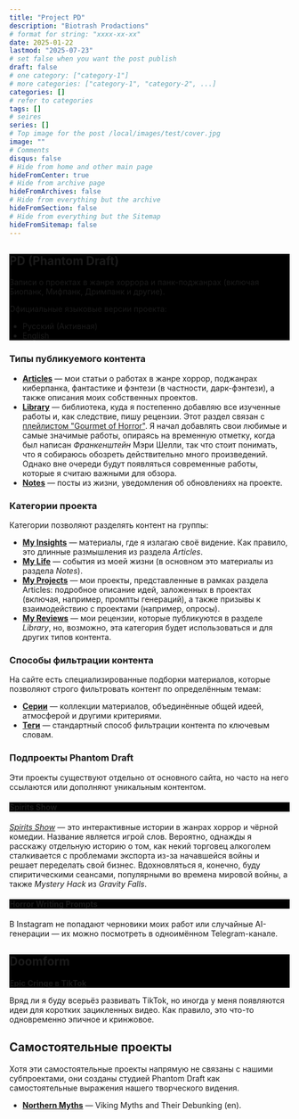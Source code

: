 ```yaml
---
title: "Project PD"
description: "Biotrash Prodactions"
# format for string: "xxxx-xx-xx"
date: 2025-01-22
lastmod: "2025-07-23"
# set false when you want the post publish
draft: false
# one category: ["category-1"]
# more categories: ["category-1", "category-2", ...]
categories: []
# refer to categories
tags: []
# seires
series: []
# Top image for the post /local/images/test/cover.jpg
image: ""
# Comments
disqus: false
# Hide from home and other main page
hideFromCenter: true
# Hide from archive page
hideFromArchives: false
# Hide from everything but the archive
hideFromSection: false
# Hide from everything but the Sitemap
hideFromSitemap: false
---
```

<div class="castration cover p_relative atcCentral" style="background-image: linear-gradient(black, black), url(/img/cover/default.jpg); background-blend-mode: saturation; background-position-y: 30% !important;">
    <div class="fr p_relative">
        <a title="Github" rel="me" href="https://github.com/users/PhantomDraft/projects/2" target="_blank"><i class="fa fa-github-square" aria-hidden="true"></i></a>
    </div>
	<div class="t_center castration base_width p_relative">
		<h2>PD (Phantom Draft)</h2>
		<p>Записи о проектах в жанре хоррора и панк-поджанрах (включая Биопанк, Мифпанк, Дримпанк и другие).</p>
		<p>Официальные языковые версии проекта:</p>
		<ul>
			<li>
				Русский (Активная)
			</li>
			<li><a href="/">
				English
			</a></li>
		</ul>
	</div>
</div>

### Типы публикуемого контента

- <a href="/ru/articles/" target="_blank"><strong>Articles</strong></a> — мои статьи о работах в жанре хоррор, поджанрах киберпанка, фантастике и фэнтези (в частности, дарк-фэнтези), а также описания моих собственных проектов.
- <a href="/ru/library/" target="_blank"><strong>Library</strong></a> — библиотека, куда я постепенно добавляю все изученные работы и, как следствие, пишу рецензии. Этот раздел связан с <a href="https://youtube.com/playlist?list=PLRSQ_MvJCAAgfE99FrnjgDgLP6NG9AjGC&si=eZ79NL3seBIAhtdq" target="_blank">плейлистом "Gourmet of Horror"</a>. Я начал добавлять свои любимые и самые значимые работы, опираясь на временную отметку, когда был написан *Франкенштейн* Мэри Шелли, так что стоит понимать, что я собираюсь обозреть действительно много произведений. Однако вне очереди будут появляться современные работы, которые я считаю важными для обзора.
- <a href="/ru/posts/" target="_blank"><strong>Notes</strong></a> — посты из жизни, уведомления об обновлениях на проекте.

### Категории проекта

Категории позволяют разделять контент на группы:

- <a href="/ru/categories/my-insights/" target="_blank"><strong>My Insights</strong></a> — материалы, где я излагаю своё видение. Как правило, это длинные размышления из раздела *Articles*.
- <a href="/ru/categories/my-life/" target="_blank"><strong>My Life</strong></a> — события из моей жизни (в основном это материалы из раздела *Notes*).
- <a href="/ru/categories/my-projects/" target="_blank"><strong>My Projects</strong></a> — мои проекты, представленные в рамках раздела Articles: подробное описание идей, заложенных в проектах (включая, например, промпты генераций), а также призывы к взаимодействию с проектами (например, опросы).
- <a href="/ru/categories/my-reviews/" target="_blank"><strong>My Reviews</strong></a> — мои рецензии, которые публикуются в разделе *Library*, но, возможно, эта категория будет использоваться и для других типов контента.

### Способы фильтрации контента

На сайте есть специализированные подборки материалов, которые позволяют строго фильтровать контент по определённым темам:

- <a href="/ru/series/" target="_blank"><strong>Серии</strong></a> — коллекции материалов, объединённые общей идеей, атмосферой и другими критериями.
- <a href="/ru/tags/" target="_blank"><strong>Теги</strong></a> — стандартный способ фильтрации контента по ключевым словам.

### Подпроекты Phantom Draft

Эти проекты существуют отдельно от основного сайта, но часто на него ссылаются или дополняют уникальным контентом.

<div class="castration cover p_relative atcCentral" style="background-image: linear-gradient(black, black), url(); background-blend-mode: saturation; background-position-y: 30% !important;">
	<div class="t_center castration base_width p_relative">
		<h4>Spirits Show</h4>
		<p>
			<a title="YouTube" rel="nofollow" href="https://www.youtube.com/@spirits-show" target="_blank"><i class="fa fa-youtube-play" aria-hidden="true"></i></a>
		</p>
	</div>
</div>

<a href="/ru/stories/" target="_blank">*Spirits Show*</a> — это интерактивные истории в жанрах хоррор и чёрной комедии. Название является игрой слов. Вероятно, однажды я расскажу отдельную историю о том, как некий торговец алкоголем сталкивается с проблемами экспорта из-за начавшейся войны и решает переделать свой бизнес. Вдохновляться я, конечно, буду спиритическими сеансами, популярными во времена мировой войны, а также *Mystery Hack* из *Gravity Falls*.

<div class="castration cover p_relative atcCentral" style="background-image: linear-gradient(black, black), url(/ru/images/page/about-us/horrorprom.webp); background-blend-mode: saturation; background-position-y: 30% !important;">
	<div class="t_center castration base_width p_relative">
		<h4>Horror Writing Prompts</h4>
		<p>
			<a title="Instagram" rel="nofollow" href="https://www.instagram.com/horrorprom" target="_blank"><i class="fa fa-instagram" aria-hidden="true"></i></a>
			<a title="Telegram" rel="nofollow" href="https://t.me/horrorprom" target="_blank"><i class="fa fa-telegram" aria-hidden="true"></i></a>
		</p>
	</div>
</div>

В Instagram не попадают черновики моих работ или случайные AI-генерации — их можно посмотреть в одноимённом Telegram-канале.

<div class="castration cover p_relative atcCentral" style="background-image: linear-gradient(black, black), url(/ru/images/page/about-us/doomform.webp); background-blend-mode: saturation; background-position-y: 30% !important;">
	<div class="t_center castration base_width p_relative">
		<h2>Doomform</h2>
		<p><a href="" target="_blank"><strong>Epic Cringe в TikTok</strong></a></p>
	</div>
</div>

Вряд ли я буду всерьёз развивать TikTok, но иногда у меня появляются идеи для коротких зацикленных видео. Как правило, это что-то одновременно эпичное и кринжовое.

## Самостоятельные проекты
Хотя эти самостоятельные проекты напрямую не связаны с нашими субпроектами, они созданы студией Phantom Draft как самостоятельные выражения нашего творческого видения.

- <a href="https://northernmyths.phantom-draft.com/" target="_blank"><strong>Northern Myths</strong></a> — Viking Myths and Their Debunking (en).
<!--more-->